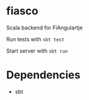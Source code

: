 # fiasco
Scala backend for FiAngulartje

Run tests with `sbt test`

Start server with `sbt run`

# Dependencies
* sbt
